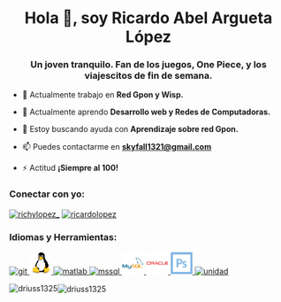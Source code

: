 <h1 align="center">Hola 👋, soy Ricardo Abel Argueta López</h1>
<h3 align="center">Un joven tranquilo. Fan de los juegos, One Piece, y los viajescitos de fin de semana.</h3>

- 🔭 Actualmente trabajo en **Red Gpon y Wisp.**

- 🌱 Actualmente aprendo **Desarrollo web y Redes de Computadoras.**

- 🤝 Estoy buscando ayuda con **Aprendizaje sobre red Gpon.**

- 📫 Puedes contactarme en **skyfall1321@gmail.com**

- ⚡ Actitud **¡Siempre al 100!**

<h3 align="left">Conectar con yo:</h3>
<p align="izquierda">
<a href="https://twitter.com/richylopez_" target="blank"><img align="center" src="https://raw.githubusercontent.com/rahuldkjain/github-profile-readme-generator /master/src/images/icons/Social/twitter.svg" alt="richylopez_" height="30" width="40" /></a>
<a href="https://www.youtube.com /c/ricardolopez" target="blank"><img align="center" src="https://raw.githubusercontent.com/rahuldkjain/github-profile-readme-generator/master/src/images/icons/Social /youtube.svg" alt="ricardolopez" height="30" width="40" /></a>
</p>

<h3 align="left">Idiomas y Herramientas:</h3>
<p align="left"> <a href="https://git-scm.com/" target="_blank" rel="noreferrer"> <img src="https://www.vectorlogo.zone/ logos/git-scm/git-scm-icon.svg" alt="git" width="40" height="40"/> </a> <a href="https://www.linux.org/ " target="_blank" rel="noreferrer"> <img src="https://raw.githubusercontent.com/devicons/devicon/master/icons/linux/linux-original.svg" alt="linux" width= "40" height="40"/> </a> <a href="https://www.mathworks.com/" target="_blank" rel="noreferrer"> <img src="https:// subir.wikimedia.org/wikipedia/commons/2/21/Matlab_Logo.png" alt="matlab" width="40" height="40"/> </a> <a href="https://www.microsoft.com/ en-us/sql-server" target="_blank" rel="noreferrer"> <img src="https://www.svgrepo.com/show/303229/microsoft-sql-server-logo.svg" alt= "mssql" width="40" height="40"/> </a> <a href="https://www.mysql.com/" target="_blank" rel="noreferrer"> <img src= "https://raw.githubusercontent.com/devicons/devicon/master/icons/mysql/mysql-original-wordmark.svg" alt="mysql" width="40" height="40"/> </a> <a href="https://www.oracle.com/" target="_blank" rel="noreferrer"> <img src="https://raw.githubusercontent.com/devicons/devicon/master/icons/oracle/oracle-original.svg" alt=" oracle" width="40" height="40"/> </a> <a href="https://www.photoshop.com/en" target="_blank" rel="noreferrer"> <img src= "https://raw.githubusercontent.com/devicons/devicon/master/icons/photoshop/photoshop-line.svg" alt="photoshop" width="40" height="40"/> </a> <a href="https://unity.com/" target="_blank" rel="noreferrer"> <img src="https://www.vectorlogo.zone/logos/unity3d/unity3d-icon.svg" alt= "unidad" ancho="40" altura="40"/> </a> </p>

<p><img align="left" src="https://github-readme-stats.vercel.app/api/top-langs?username=driuss1325&show_icons=true&locale=en&layout=compact" alt="driuss1325" /> </p>

<p> <img align="center" src="https://github-readme-stats.vercel.app/api?username=driuss1325&show_icons=true&locale=en" alt="driuss1325" /> </p>
